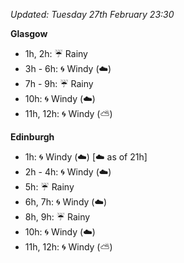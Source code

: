 *Updated: Tuesday 27th February 23:30*

**Glasgow**

* 1h, 2h: :umbrella: Rainy
* 3h - 6h: :cyclone: Windy (:cloud:)
* 7h - 9h: :umbrella: Rainy
* 10h: :cyclone: Windy (:cloud:)
* 11h, 12h: :cyclone: Windy (:partly_sunny:)

**Edinburgh**

* 1h: :cyclone: Windy (:cloud:) [:cloud: as of 21h]
* 2h - 4h: :cyclone: Windy (:cloud:)
* 5h: :umbrella: Rainy
* 6h, 7h: :cyclone: Windy (:cloud:)
* 8h, 9h: :umbrella: Rainy
* 10h: :cyclone: Windy (:cloud:)
* 11h, 12h: :cyclone: Windy (:partly_sunny:)
